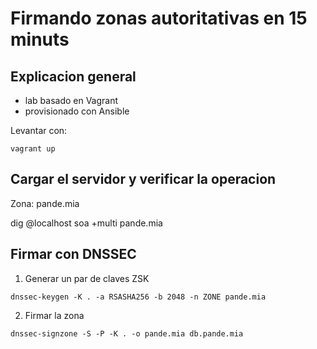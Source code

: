 # Firmando zonas autoritativas en 15 minuts

## Explicacion general 

- lab basado en Vagrant
- provisionado con Ansible

Levantar con:

```
vagrant up
```

## Cargar el servidor y verificar la operacion

Zona: pande.mia

dig @localhost soa +multi pande.mia

## Firmar con DNSSEC

1. Generar un par de claves ZSK

```
dnssec-keygen -K . -a RSASHA256 -b 2048 -n ZONE pande.mia
```

2. Firmar la zona 

```
dnssec-signzone -S -P -K . -o pande.mia db.pande.mia
```
